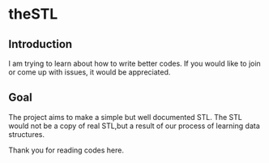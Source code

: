 # theSTL

## Introduction

I am trying to learn about how to write better codes. If you would like to join or come up with issues, it would be appreciated.

## Goal

The project aims to make a simple but well documented STL. The STL would not be a copy of real STL,but a result of our process of learning data structures.


Thank you for reading codes here.
